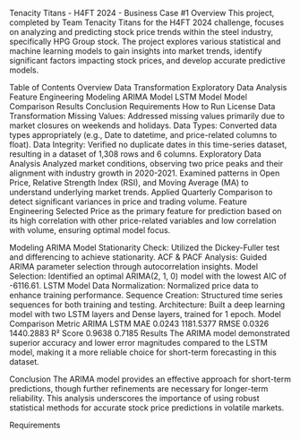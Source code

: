 
Tenacity Titans - H4FT 2024 - Business Case #1
Overview
This project, completed by Team Tenacity Titans for the H4FT 2024 challenge, focuses on analyzing and predicting stock price trends within the steel industry, specifically HPG Group stock. The project explores various statistical and machine learning models to gain insights into market trends, identify significant factors impacting stock prices, and develop accurate predictive models.

Table of Contents
Overview
Data Transformation
Exploratory Data Analysis
Feature Engineering
Modeling
ARIMA Model
LSTM Model
Model Comparison
Results
Conclusion
Requirements
How to Run
License
Data Transformation
Missing Values: Addressed missing values primarily due to market closures on weekends and holidays.
Data Types: Converted data types appropriately (e.g., Date to datetime, and price-related columns to float).
Data Integrity: Verified no duplicate dates in this time-series dataset, resulting in a dataset of 1,308 rows and 6 columns.
Exploratory Data Analysis
Analyzed market conditions, observing two price peaks and their alignment with industry growth in 2020-2021.
Examined patterns in Open Price, Relative Strength Index (RSI), and Moving Average (MA) to understand underlying market trends.
Applied Quarterly Comparison to detect significant variances in price and trading volume.
Feature Engineering
Selected Price as the primary feature for prediction based on its high correlation with other price-related variables and low correlation with volume, ensuring optimal model focus.

Modeling
ARIMA Model
Stationarity Check: Utilized the Dickey-Fuller test and differencing to achieve stationarity.
ACF & PACF Analysis: Guided ARIMA parameter selection through autocorrelation insights.
Model Selection: Identified an optimal ARIMA(2, 1, 0) model with the lowest AIC of -6116.61.
LSTM Model
Data Normalization: Normalized price data to enhance training performance.
Sequence Creation: Structured time series sequences for both training and testing.
Architecture: Built a deep learning model with two LSTM layers and Dense layers, trained for 1 epoch.
Model Comparison
Metric	ARIMA	LSTM
MAE	0.0243	1181.5377
RMSE	0.0326	1440.2883
R² Score	0.9638	0.7185
Results
The ARIMA model demonstrated superior accuracy and lower error magnitudes compared to the LSTM model, making it a more reliable choice for short-term forecasting in this dataset.

Conclusion
The ARIMA model provides an effective approach for short-term predictions, though further refinements are necessary for longer-term reliability. This analysis underscores the importance of using robust statistical methods for accurate stock price predictions in volatile markets.

Requirements
